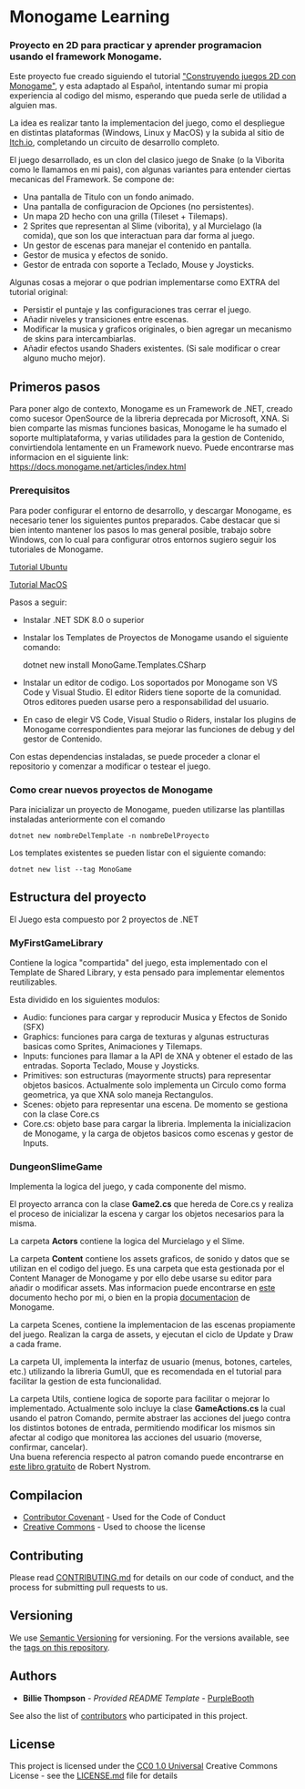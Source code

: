 # Monogame Learning

### Proyecto en 2D para practicar y aprender programacion usando el framework Monogame.

Este proyecto fue creado siguiendo el tutorial ["Construyendo juegos 2D con Monogame"](https://docs.monogame.net/articles/tutorials/building_2d_games/index.html),
y esta adaptado al Español, intentando sumar mi propia experiencia al codigo del mismo, esperando que pueda serle de utilidad a alguien mas.

La idea es realizar tanto la implementacion del juego, como el despliegue en distintas plataformas (Windows, Linux y MacOS) y la subida al sitio de [Itch.io](https://itch.io), completando un circuito de desarrollo completo.

El juego desarrollado, es un clon del clasico juego de Snake (o la Viborita como le llamamos en mi pais), con algunas variantes para entender ciertas mecanicas del Framework.
Se compone de:
- Una pantalla de Titulo con un fondo animado.
- Una pantalla de configuracion de Opciones (no persistentes).
- Un mapa 2D hecho con una grilla (Tileset + Tilemaps).
- 2 Sprites que representan al Slime (viborita), y al Murcielago (la comida), que son los que interactuan para dar forma al juego.
- Un gestor de escenas para manejar el contenido en pantalla.
- Gestor de musica y efectos de sonido.
- Gestor de entrada con soporte a Teclado, Mouse y Joysticks.

Algunas cosas a mejorar o que podrian implementarse como EXTRA del tutorial original:
- Persistir el puntaje y las configuraciones tras cerrar el juego.
- Añadir niveles y transiciones entre escenas.
- Modificar la musica y graficos originales, o bien agregar un mecanismo de skins para intercambiarlas.
- Añadir efectos usando Shaders existentes. (Si sale modificar o crear alguno mucho mejor).

## Primeros pasos

Para poner algo de contexto, Monogame es un Framework de .NET, creado como sucesor OpenSource de la libreria deprecada por Microsoft, XNA.
Si bien comparte las mismas funciones basicas, Monogame le ha sumado el soporte multiplataforma, y varias utilidades para la gestion de Contenido, convirtiendola lentamente en un Framework nuevo.
Puede encontrarse mas informacion en el siguiente link: https://docs.monogame.net/articles/index.html

### Prerequisitos

Para poder configurar el entorno de desarrollo, y descargar Monogame, es necesario tener los siguientes puntos preparados.
Cabe destacar que si bien intento mantener los pasos lo mas general posible, trabajo sobre Windows, con lo cual para configurar otros entornos sugiero seguir los tutoriales de Monogame. 

[Tutorial Ubuntu](https://docs.monogame.net/articles/getting_started/1_setting_up_your_os_for_development_ubuntu.html?tabs=android)

[Tutorial MacOS](https://docs.monogame.net/articles/getting_started/1_setting_up_your_os_for_development_macos.html?tabs=android)

Pasos a seguir:

- Instalar .NET SDK 8.0 o superior
- Instalar los Templates de Proyectos de Monogame usando el siguiente comando:


    dotnet new install MonoGame.Templates.CSharp

- Instalar un editor de codigo. Los soportados por Monogame son VS Code y Visual Studio. El editor Riders tiene soporte de la comunidad. Otros editores pueden usarse pero a responsabilidad del usuario.
- En caso de elegir VS Code, Visual Studio o Riders, instalar los plugins de Monogame correspondientes para mejorar las funciones de debug y del gestor de Contenido.

Con estas dependencias instaladas, se puede proceder a clonar el repositorio y comenzar a modificar o testear el juego.

### Como crear nuevos proyectos de Monogame

Para inicializar un proyecto de Monogame, pueden utilizarse las plantillas instaladas anteriormente con el comando

    dotnet new nombreDelTemplate -n nombreDelProyecto

Los templates existentes se pueden listar con el siguiente comando:

    dotnet new list --tag MonoGame


## Estructura del proyecto

El Juego esta compuesto por 2 proyectos de .NET 

### MyFirstGameLibrary
Contiene la logica "compartida" del juego, esta implementado con el Template de Shared Library, y esta pensado para implementar elementos reutilizables.

Esta dividido en los siguientes modulos:

- Audio: funciones para cargar y reproducir Musica y Efectos de Sonido (SFX)
- Graphics: funciones para carga de texturas y algunas estructuras basicas como Sprites, Animaciones y Tilemaps.
- Inputs: funciones para llamar a la API de XNA y obtener el estado de las entradas. Soporta Teclado, Mouse y Joysticks.
- Primitives: son estructuras (mayormente structs) para representar objetos basicos. Actualmente solo implementa un Circulo como forma geometrica, ya que XNA solo maneja Rectangulos.
- Scenes: objeto para representar una escena. De momento se gestiona con la clase Core.cs
- Core.cs: objeto base para cargar la libreria. Implementa la inicializacion de Monogame, y la carga de objetos basicos como escenas y gestor de Inputs.

### DungeonSlimeGame
Implementa la logica del juego, y cada componente del mismo.

El proyecto arranca con la clase **Game2.cs** que hereda de Core.cs y realiza el proceso de inicializar la escena y cargar los objetos necesarios para la misma.

La carpeta **Actors** contiene la logica del Murcielago y el Slime.

La carpeta **Content** contiene los assets graficos, de sonido y datos que se utilizan en el codigo del juego. Es una carpeta que esta gestionada por el Content Manager de Monogame y por ello debe usarse su editor para añadir o modificar assets. 
Mas informacion puede encontrarse en [este](docs/learning.md) documento hecho por mi, o bien en la propia [documentacion](https://docs.monogame.net/articles/getting_started/content_pipeline/why_content_pipeline.html) de Monogame.

La carpeta Scenes, contiene la implementacion de las escenas propiamente del juego. Realizan la carga de assets, y ejecutan el ciclo de Update y Draw a cada frame.

La carpeta UI, implementa la interfaz de usuario (menus, botones, carteles, etc.) utilizando la libreria GumUI, que es recomendada en el tutorial para facilitar la gestion de esta funcionalidad.

La carpeta Utils, contiene logica de soporte para facilitar o mejorar lo implementado. 
Actualmente solo incluye la clase **GameActions.cs** la cual usando el patron Comando, permite abstraer las acciones del juego contra los distintos botones de entrada, permitiendo modificar los mismos sin afectar al codigo que monitorea las acciones del usuario (moverse, confirmar, cancelar).  
Una buena referencia respecto al patron comando puede encontrarse en [este libro gratuito](https://gameprogrammingpatterns.com/command.html) de Robert Nystrom.


## Compilacion

- [Contributor Covenant](https://www.contributor-covenant.org/) - Used
  for the Code of Conduct
- [Creative Commons](https://creativecommons.org/) - Used to choose
  the license

## Contributing

Please read [CONTRIBUTING.md](CONTRIBUTING.md) for details on our code
of conduct, and the process for submitting pull requests to us.

## Versioning

We use [Semantic Versioning](http://semver.org/) for versioning. For the versions
available, see the [tags on this
repository](https://github.com/PurpleBooth/a-good-readme-template/tags).

## Authors

- **Billie Thompson** - *Provided README Template* -
  [PurpleBooth](https://github.com/PurpleBooth)

See also the list of
[contributors](https://github.com/PurpleBooth/a-good-readme-template/contributors)
who participated in this project.

## License

This project is licensed under the [CC0 1.0 Universal](LICENSE.md)
Creative Commons License - see the [LICENSE.md](LICENSE.md) file for
details
